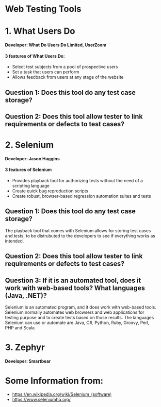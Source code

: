 # Web Testing Tools

# 1. What Users Do
#### Developer: What Do Users Do Limited, UserZoom
#### 3 features of What Users Do:
   * Select test subjects from a pool of prospective users
   * Set a task that users can perform
   * Allows feedback from users at any stage of the website

## Question 1: Does this tool do any test case storage?
## Question 2: Does this tool allow tester to link requirements or defects to test cases?






# 2. Selenium
#### Developer: Jason Huggins
#### 3 features of Selenium
   * Provides playback tool for authorizing tests without the need of a scripting language
   * Create quick bug reproduction scripts
   * Create robust, browser-based regression automation suites and tests
   
## Question 1: Does this tool do any test case storage?
The playback tool that comes with Selenium allows for storing test cases and tests, to be distrubuted to the developers to see if everything works as intended.
## Question 2: Does this tool allow tester to link requirements or defects to test cases?
## Question 3: If it is an automated tool, does it work with web-based tools? What languages (Java, .NET)?
Selenium is an automated program, and it does work with web-based tools. Selenium normally automates web browsers and web applications for testing purpose and to create tests based on those results. The languages Selenium can use or automate are Java, C#, Python, Ruby, Groovy, Perl, PHP and Scala.
# 3. Zephyr
#### Developer: Smartbear
   
   
   
   
# Some Information from:
  * https://en.wikipedia.org/wiki/Selenium_(software)
  * https://www.seleniumhq.org/
